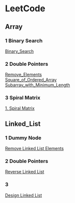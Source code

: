 # LeetCode
## Array
### 1 Binary Search
[Binary_Search](https://github.com/AlvisWhy/LeetCode/blob/main/src/704_Binary_Search.java)<br>
### 2 Double Pointers
[Remove_Elements](https://github.com/AlvisWhy/LeetCode/blob/main/src/27_Remove_Elements.java)<br>
[Square_of_Ordered_Array](https://github.com/AlvisWhy/LeetCode/blob/main/src/977_Square_of_Ordered_Array.java)<br>
[Subarray_with_Minimum_Length](https://github.com/AlvisWhy/LeetCode/blob/main/src/209_Subarray_with_Minimum_Length.java)<br>
### 3 Spiral Matrix
[1. Spiral Matrix](https://github.com/AlvisWhy/LeetCode/blob/main/src/59_Spiral_Matrix_II.java)<br>
## Linked_List
### 1 Dummy Node
[Remove Linked List Elements](https://github.com/AlvisWhy/LeetCode/blob/main/src/203_Remove_Linked_List_Elements.java)<br>
### 2 Double Pointers
[Reverse Linked List](https://github.com/AlvisWhy/LeetCode/blob/main/src/206_Reverse_LinkedList.java)<br>
### 3 
[Design Linked List](https://github.com/AlvisWhy/LeetCode/blob/main/src/707_Design_Linked_List.java)<br>
